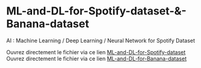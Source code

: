 # ML-and-DL-for-Spotify-dataset-&-Banana-dataset

AI : Machine Learning / Deep Learning / Neural Network for Spotify Dataset

Ouvrez directement le fichier via ce lien [ML-and-DL-for-Spotify-dataset](Spotify.ipynb)
Ouvrez directement le fichier via ce lien [ML-and-DL-for-Banana-dataset]()
